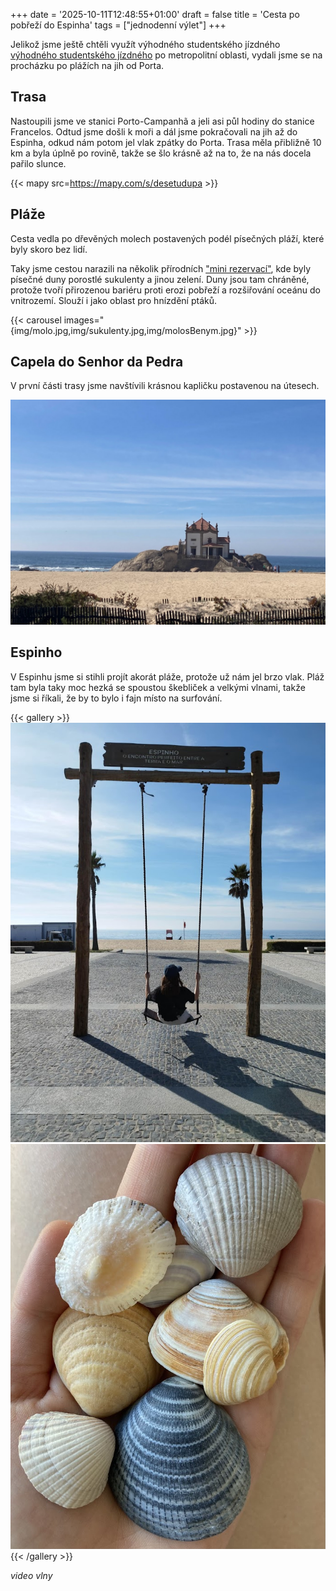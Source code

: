 +++
date = '2025-10-11T12:48:55+01:00'
draft = false
title = 'Cesta po pobřeží do Espinha'
tags = ["jednodenní výlet"]
+++

Jelikož jsme ještě chtěli využít výhodného studentského jízdného [výhodného studentského jízdného](https://andante.pt/en/purchase/silver-andante/) po metropolitní oblasti, vydali jsme se na procházku po plážích na jih od Porta.

## Trasa

Nastoupili jsme ve stanici Porto-Campanhã a jeli asi půl hodiny do stanice Francelos. Odtud jsme došli k moři a dál jsme pokračovali na jih až do Espinha, odkud nám potom jel vlak zpátky do Porta. Trasa měla přibližně 10 km a byla úplně po rovině, takže se šlo krásně až na to, že na nás docela pařilo slunce.

{{< mapy src=https://mapy.com/s/desetudupa >}}

## Pláže

Cesta vedla po dřevěných molech postavených podél písečných pláží, které byly skoro bez lidí. 

Taky jsme cestou narazili na několik přírodních ["mini rezervací"](https://parquebiologico.pt/parque-dunas-da-aguda), kde byly písečné duny porostlé sukulenty a jinou zelení. Duny jsou tam chráněné, protože tvoří přirozenou bariéru proti erozi pobřeží a rozšiřování oceánu do vnitrozemí. Slouží i jako oblast pro hnízdění ptáků. 

{{< carousel images="{img/molo.jpg,img/sukulenty.jpg,img/molosBenym.jpg}" >}}


## Capela do Senhor da Pedra

V první části trasy jsme navštívili krásnou kapličku postavenou na útesech.

![kaple](img/kaple.jpg)


## Espinho

V Espinhu jsme si stihli projít akorát pláže, protože už nám jel brzo vlak. Pláž tam byla taky moc hezká se spoustou škebliček a velkými vlnami, takže jsme si říkali, že by to bylo i fajn místo na surfování.

{{< gallery >}}
  <img src="img/houpacka.jpg" class="grid-w50" />
  <img src="img/skeble.jpg" class="grid-w50" />
{{< /gallery >}}

*video vlny*